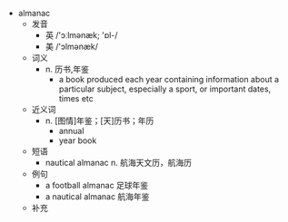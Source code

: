 - almanac
  - 发音
    - 英 /'ɔːlmənæk; 'ɒl-/
    - 美 /'ɔlmənæk/
  - 词义
    - n. 历书,年鉴
      - a book produced each year containing information about a particular subject, especially a sport, or important dates, times etc
  - 近义词
    - n. [图情]年鉴；[天]历书；年历
      - annual
      - year book
  - 短语
    - nautical almanac n. 航海天文历，航海历
  - 例句
    - a football almanac 足球年鉴
    - a nautical almanac 航海年鉴
  - 补充